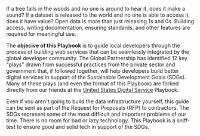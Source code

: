 If a tree falls in the woods and no one is around to hear it, does it make a sound?  If a dataset is released to the world and no one is able to access it, does it have value?  Open data is more than just releasing 1s and 0s.  Building access, writing documentation, ensuring standards, and other features are required for meaningful use.

The **objecive of this Playbook** is to guide local developers through the process of building web services that can be seamlessly integrated by the global developer community.  The Global Partnership has identified 12 key "plays" drawn from successful practices from the private sector and government that, if followed together, will help developers build better digital services in support of the Sustainable Development Goals (SDGs).  Many of these plays (and even the format of this Playbook) are forked directly from our friends at the [United States Digital Service](https://www.usds.gov) Playbook.

Even if you aren't going to build the data infrastructure yourself, this guide can be sent as part of the Request for Proposals (RFP) to  contractors.  The SDGs represent some of the most difficult and important problems of our time.  There is no room for bad or lazy technology.  This Playbook is a sniff-test to ensure good and solid tech in support of the SDGs.
